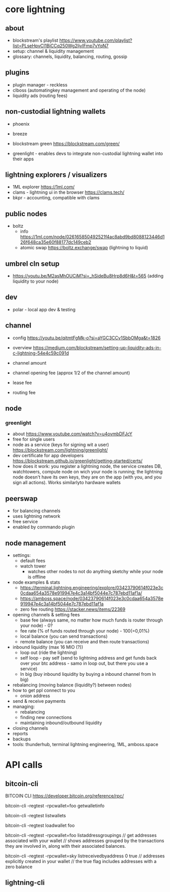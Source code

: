 # core lightning

## about

- blockstream's playlist https://www.youtube.com/playlist?list=PLseHpvCI1BjCCq250Wg2IjyIFmp7vYqN7
- setup: channel & liquidity management
- glossary: channels, liquidity, balancing, routing, gossip

## plugins

- plugin manager - reckless
- clboss (automatingkey management and operating of the node)
- liquidity ads (routing fees)

## non-custodial lightning wallets

- phoenix
- breeze
- blockstream green https://blockstream.com/green/

- greenlight - enables devs to integrate non-custodial lightning wallet into their apps

## lightning explorers / visualizers

- 1ML explorer https://1ml.com/
- clams - lightning ui in the browser https://clams.tech/
- bkpr - accounting, compatible with clams

## public nodes

- boltz 
    - info https://1ml.com/node/026165850492521f4ac8abd9bd8088123446d126f648ca35e60f88177dc149ceb2
    - atomic swap https://boltz.exchange/swap (lightning to liquid)


## umbrel cln setup

- https://youtu.be/M2asMhOUCiM?si=_hSideBu8Hrp8d6H&t=565 (adding liquidity to your node)


## dev

- polar - local app dev & testing

## channel 

- config https://youtu.be/qitmtFgMk-o?si=aYGC3CCv1SbbOMga&t=1826
- overview https://medium.com/blockstream/setting-up-liquidity-ads-in-c-lightning-54e4c59c091d

- channel amount
- channel opening fee (approx 1/2 of the channel amount)
- lease fee
- routing fee

## node

### greenlight 
- about https://www.youtube.com/watch?v=u4ovmbDFJcY
- free for single users
- node as a  service (keys for signing wit a user) https://blockstream.com/lightning/greenlight/
-  dev certificate for app developers https://blockstream.github.io/greenlight/getting-started/certs/
- how does it work: you register a lightning node, the service creates DB, watchtowers, compute node on wich your node is running; the lightning node doesn't have its own keys, they are on the app (with you, and you sign all actions). Works similarlyto hardware wallets

## peerswap

- for balancing channels
- uses lightning network
- free service
- enabled by commando plugin

## node management

- settings:
  - default fees
  - watch tower
    - watches other nodes to not do anything sketchy while your node is offline
- node examples & stats
  - https://terminal.lightning.engineering/explore/03423790614f023e3c0cdaa654a3578e919947e4c3a14bf5044e7c787ebd11af1a/
  - https://amboss.space/node/03423790614f023e3c0cdaa654a3578e919947e4c3a14bf5044e7c787ebd11af1a
  - zero fee routing https://stacker.news/items/22369
- opening channels & setting fees
  - base fee (always same, no matter how much funds is router through your node) - 0?
  - fee rate (% of funds routed through your node) - 100(=0,01%)
  - local balance (you can send transactions)
  - remote balance (you can receive and then route transactions)
- inbound liquidity (max 16 MIO (?))
  - loop out (ride the lightning)
  - self loop - pay self (send to lightning address and get funds back over your btc address - samo in loop out, but there you use a service)
  - ln big (buy inbound liquidity by buying a inbound channel from ln big)
- rebalancing (moving balance (liquidity?) between nodes)
- how to get ppl connect to you
  - onion address
- send & receive payments
- managing:
  - rebalancing
  - finding new connections
  - maintaining inbound/outbound liquidity
- closing channels
- reports
- backups
- tools: thunderhub, terminal lightning engineering, 1ML, amboss.space  

# API calls 

## bitcoin-cli

BITCOIN CLI https://developer.bitcoin.org/reference/rpc/

bitcoin-cli -regtest -rpcwallet=foo getwalletinfo

bitcoin-cli -regtest listwallets

bitcoin-cli -regtest loadwallet foo

bitcoin-cli -regtest -rpcwallet=foo listaddressgroupings 
// get addresses associated with your wallet
// shows addresses grouped by the transactions they are involved in, along with their associated balances.

bitcoin-cli -regtest -rpcwallet=sky listreceivedbyaddress 0 true
// addresses explicitly created in your wallet
// the true flag includes addresses with a zero balance

## lightning-cli